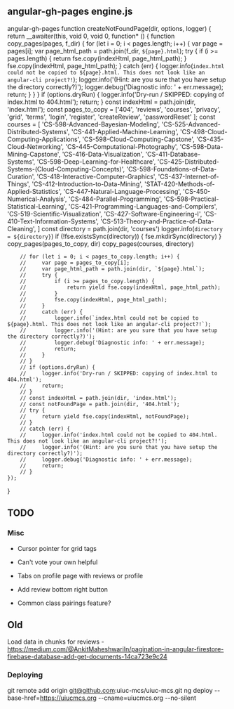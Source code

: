 ## angular-gh-pages engine.js
  angular-gh-pages
function createNotFoundPage(dir, options, logger) {
    return __awaiter(this, void 0, void 0, function* () {
        function copy_pages(pages, f_dir) {
            for (let i = 0; i < pages.length; i++) {
                var page = pages[i];
                var page_html_path = path.join(f_dir, `${page}.html`);
                try {
                    if (i >= pages.length) {
                        return fse.copy(indexHtml, page_html_path);
                    }
                    fse.copy(indexHtml, page_html_path);
                }
                catch (err) {
                    logger.info(`index.html could not be copied to ${page}.html. This does not look like an angular-cli project?!`);
                    logger.info('(Hint: are you sure that you have setup the directory correctly?)');
                    logger.debug('Diagnostic info: ' + err.message);
                    return;
                }
            }
        }
        if (options.dryRun) {
            logger.info('Dry-run / SKIPPED: copying of index.html to 404.html');
            return;
        }
        const indexHtml = path.join(dir, 'index.html');
        const pages_to_copy = ['404', 'reviews', 'courses', 'privacy', 'grid',
            'terms', 'login', 'register', 'createReview', 'passwordReset'
        ];
        const courses = [
            'CS-598-Advanced-Bayesian-Modeling',
            'CS-525-Advanced-Distributed-Systems',
            'CS-441-Applied-Machine-Learning',
            'CS-498-Cloud-Computing-Applications',
            'CS-598-Cloud-Computing-Capstone',
            'CS-435-Cloud-Networking',
            'CS-445-Computational-Photography',
            'CS-598-Data-Mining-Capstone',
            'CS-416-Data-Visualization',
            'CS-411-Database-Systems',
            'CS-598-Deep-Learning-for-Healthcare',
            'CS-425-Distributed-Systems-(Cloud-Computing-Concepts)',
            'CS-598-Foundations-of-Data-Curation',
            'CS-418-Interactive-Computer-Graphics',
            'CS-437-Internet-of-Things',
            'CS-412-Introduction-to-Data-Mining',
            'STAT-420-Methods-of-Applied-Statistics',
            'CS-447-Natural-Language-Processing',
            'CS-450-Numerical-Analysis',
            'CS-484-Parallel-Programming',
            'CS-598-Practical-Statistical-Learning',
            'CS-421-Programming-Languages-and-Compilers',
            'CS-519-Scientific-Visualization',
            'CS-427-Software-Engineering-I',
            'CS-410-Text-Information-Systems',
            'CS-513-Theory-and-Practice-of-Data-Cleaning',
        ]
        const directory = path.join(dir, 'courses')
        logger.info(`directory = ${directory}`)
        if (!fse.existsSync(directory)) {
            fse.mkdirSync(directory)
        }
        copy_pages(pages_to_copy, dir)
        copy_pages(courses, directory)
        
        // for (let i = 0; i < pages_to_copy.length; i++) {
        //     var page = pages_to_copy[i];
        //     var page_html_path = path.join(dir, `${page}.html`);
        //     try {
        //         if (i >= pages_to_copy.length) {
        //             return yield fse.copy(indexHtml, page_html_path);
        //         }
        //         fse.copy(indexHtml, page_html_path);
        //     }
        //     catch (err) {
        //         logger.info(`index.html could not be copied to ${page}.html. This does not look like an angular-cli project?!`);
        //         logger.info('(Hint: are you sure that you have setup the directory correctly?)');
        //         logger.debug('Diagnostic info: ' + err.message);
        //         return;
        //     }
        // }
        // if (options.dryRun) {
        //     logger.info('Dry-run / SKIPPED: copying of index.html to 404.html');
        //     return;
        // }
        // const indexHtml = path.join(dir, 'index.html');
        // const notFoundPage = path.join(dir, '404.html');
        // try {
        //     return yield fse.copy(indexHtml, notFoundPage);
        // }
        // catch (err) {
        //     logger.info('index.html could not be copied to 404.html. This does not look like an angular-cli project?!');
        //     logger.info('(Hint: are you sure that you have setup the directory correctly?)');
        //     logger.debug('Diagnostic info: ' + err.message);
        //     return;
        // }
    });
}

## TODO

### Misc

* Cursor pointer for grid tags
* Can't vote your own helpful
* Tabs on profile page with reviews  or profile
* Add review bottom right button


* Common class pairings feature?



## Old
Load data in chunks for reviews - https://medium.com/@AnkitMaheshwariIn/pagination-in-angular-firestore-firebase-database-add-get-documents-14ca723e9c24

### Deploying
git remote add origin git@github.com:uiuc-mcs/uiuc-mcs.git
ng deploy --base-href=https://uiucmcs.org --cname=uiucmcs.org --no-silent